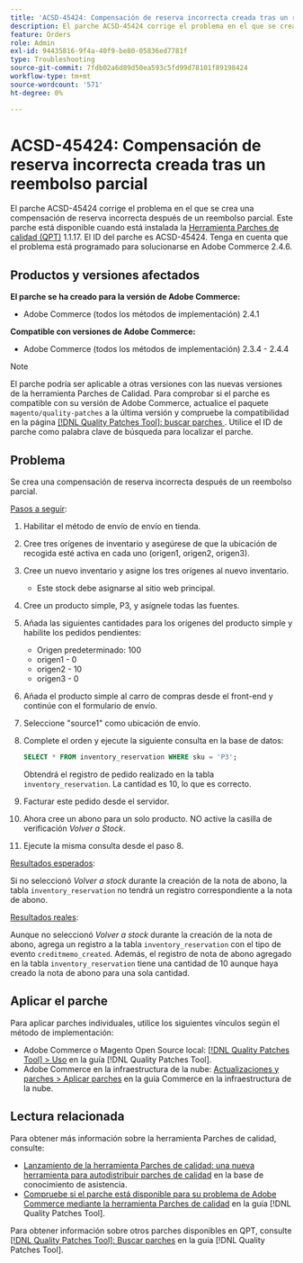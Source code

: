 ```yaml
---
title: 'ACSD-45424: Compensación de reserva incorrecta creada tras un reembolso parcial'
description: El parche ACSD-45424 corrige el problema en el que se crea una compensación de reserva incorrecta después de un reembolso parcial. Este parche está disponible cuando está instalada la [Quality Patches Tool (QPT)](https://experienceleague.adobe.com/es/docs/commerce-operations/tools/quality-patches-tool/quality-patches-tool-to-self-serve-quality-patches) 1.1.17. El ID del parche es ACSD-45424. Tenga en cuenta que el problema está programado para solucionarse en Adobe Commerce 2.4.6.
feature: Orders
role: Admin
exl-id: 94435816-9f4a-40f9-be80-05836ed7781f
type: Troubleshooting
source-git-commit: 7fdb02a6d89d50ea593c5fd99d78101f89198424
workflow-type: tm+mt
source-wordcount: '571'
ht-degree: 0%

---
```


# ACSD-45424: Compensación de reserva incorrecta creada tras un reembolso parcial

El parche ACSD-45424 corrige el problema en el que se crea una compensación de reserva incorrecta después de un reembolso parcial. Este parche está disponible cuando está instalada la [Herramienta Parches de calidad (QPT)](https://experienceleague.adobe.com/es/docs/commerce-operations/tools/quality-patches-tool/quality-patches-tool-to-self-serve-quality-patches) 1.1.17. El ID del parche es ACSD-45424. Tenga en cuenta que el problema está programado para solucionarse en Adobe Commerce 2.4.6.

## Productos y versiones afectados

**El parche se ha creado para la versión de Adobe Commerce:**

* Adobe Commerce (todos los métodos de implementación) 2.4.1

**Compatible con versiones de Adobe Commerce:**

* Adobe Commerce (todos los métodos de implementación) 2.3.4 - 2.4.4

>[!NOTE]
>
>El parche podría ser aplicable a otras versiones con las nuevas versiones de la herramienta Parches de Calidad. Para comprobar si el parche es compatible con su versión de Adobe Commerce, actualice el paquete `magento/quality-patches` a la última versión y compruebe la compatibilidad en la página [[!DNL Quality Patches Tool]: buscar parches &#x200B;](https://experienceleague.adobe.com/es/docs/commerce-operations/tools/quality-patches-tool/quality-patches-tool-to-self-serve-quality-patches). Utilice el ID de parche como palabra clave de búsqueda para localizar el parche.

## Problema

Se crea una compensación de reserva incorrecta después de un reembolso parcial.

<u>Pasos a seguir</u>:

1. Habilitar el método de envío de envío en tienda.
1. Cree tres orígenes de inventario y asegúrese de que la ubicación de recogida esté activa en cada uno (origen1, origen2, origen3).
1. Cree un nuevo inventario y asigne los tres orígenes al nuevo inventario.
   * Este stock debe asignarse al sitio web principal.
1. Cree un producto simple, P3, y asígnele todas las fuentes.
1. Añada las siguientes cantidades para los orígenes del producto simple y habilite los pedidos pendientes:
   * Origen predeterminado: 100
   * origen1 - 0
   * origen2 - 10
   * origen3 - 0
1. Añada el producto simple al carro de compras desde el front-end y continúe con el formulario de envío.
1. Seleccione &quot;source1&quot; como ubicación de envío.
1. Complete el orden y ejecute la siguiente consulta en la base de datos:

   ```sql
   SELECT * FROM inventory_reservation WHERE sku = 'P3';
   ```

   Obtendrá el registro de pedido realizado en la tabla `inventory_reservation`. La cantidad es 10, lo que es correcto.
1. Facturar este pedido desde el servidor.
1. Ahora cree un abono para un solo producto. NO active la casilla de verificación *Volver a Stock*.
1. Ejecute la misma consulta desde el paso 8.

<u>Resultados esperados</u>:

Si no seleccionó *Volver a stock* durante la creación de la nota de abono, la tabla `inventory_reservation` no tendrá un registro correspondiente a la nota de abono.

<u>Resultados reales</u>:

Aunque no seleccionó *Volver a stock* durante la creación de la nota de abono, agrega un registro a la tabla `inventory_reservation` con el tipo de evento `creditmemo_created`. Además, el registro de nota de abono agregado en la tabla `inventory_reservation` tiene una cantidad de 10 aunque haya creado la nota de abono para una sola cantidad.

## Aplicar el parche

Para aplicar parches individuales, utilice los siguientes vínculos según el método de implementación:

* Adobe Commerce o Magento Open Source local: [[!DNL Quality Patches Tool] > Uso](/help/tools/quality-patches-tool/usage.md) en la guía [!DNL Quality Patches Tool].
* Adobe Commerce en la infraestructura de la nube: [Actualizaciones y parches > Aplicar parches](https://experienceleague.adobe.com/docs/commerce-cloud-service/user-guide/develop/upgrade/apply-patches.html?lang=es) en la guía Commerce en la infraestructura de la nube.

## Lectura relacionada

Para obtener más información sobre la herramienta Parches de calidad, consulte:

* [Lanzamiento de la herramienta Parches de calidad: una nueva herramienta para autodistribuir parches de calidad](https://experienceleague.adobe.com/es/docs/commerce-operations/tools/quality-patches-tool/quality-patches-tool-to-self-serve-quality-patches) en la base de conocimiento de asistencia.
* [Compruebe si el parche está disponible para su problema de Adobe Commerce mediante la herramienta Parches de calidad](/help/tools/quality-patches-tool/patches-available-in-qpt/check-patch-for-magento-issue-with-magento-quality-patches.md) en la guía [!DNL Quality Patches Tool].

Para obtener información sobre otros parches disponibles en QPT, consulte [[!DNL Quality Patches Tool]: Buscar parches](https://experienceleague.adobe.com/tools/commerce-quality-patches/index.html?lang=es) en la guía [!DNL Quality Patches Tool].
